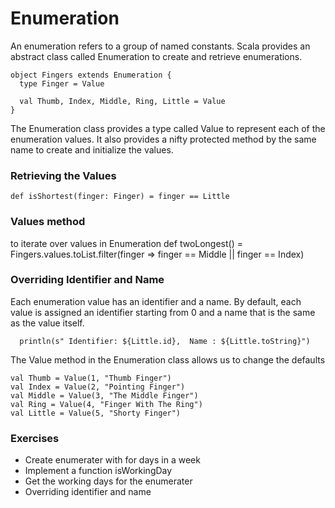 # Enumeration

An enumeration refers to a group of named constants. Scala provides an abstract class called Enumeration to create and retrieve enumerations. 


``` 
object Fingers extends Enumeration {
  type Finger = Value

  val Thumb, Index, Middle, Ring, Little = Value
}
```

The Enumeration class provides a type called Value to represent each of the enumeration values. It also provides a nifty protected method by the same name to create and initialize the values.

### Retrieving the Values

``` 
def isShortest(finger: Finger) = finger == Little
```

### Values method 
to iterate over values in Enumeration
def twoLongest() =
Fingers.values.toList.filter(finger => finger == Middle || finger == Index)

### Overriding Identifier and Name
Each enumeration value has an identifier and a name. By default, each value is assigned an identifier starting from 0 and a name that is the same as the value itself.
``` 
  println(s" Identifier: ${Little.id},  Name : ${Little.toString}")
```

The Value method in the Enumeration class allows us to change the defaults
```  
val Thumb = Value(1, "Thumb Finger")
val Index = Value(2, "Pointing Finger")
val Middle = Value(3, "The Middle Finger")
val Ring = Value(4, "Finger With The Ring")
val Little = Value(5, "Shorty Finger")
```

### Exercises

* Create enumerater with for days in a week
* Implement a function isWorkingDay 
* Get the working days for the enumerater 
* Overriding identifier and name
